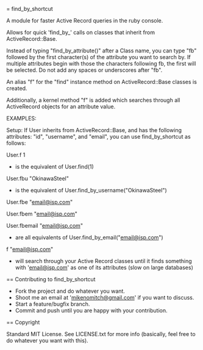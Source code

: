 = find_by_shortcut

A module for faster Active Record queries in the ruby console.

Allows for quick 'find_by_' calls on classes that inherit from ActiveRecord::Base.

Instead of typing "find_by_attribute()" after a Class name, you can type "fb" followed by 
the first character(s) of the attribute you want to search by. If multiple attributes
begin with those the characters following fb, the first will be selected. Do not add any
spaces or underscores after "fb".

An alias "f" for the "find" instance method on ActiveRecord::Base classes is created.

Additionally, a kernel method "f" is added which searches through all ActiveRecord 
objects for an attribute value.


EXAMPLES:

Setup: If User inherits from ActiveRecord::Base, and has the following attributes: "id", 
"username", and "email", you can use find_by_shortcut as follows:

User.f 1
- is the equivalent of User.find(1)


User.fbu "OkinawaSteel"
- is the equivalent of User.find_by_username("OkinawaSteel")


User.fbe "email@isp.com"

User.fbem "email@isp.com"

User.fbemail "email@isp.com"

- are all equivalents of User.find_by_email("email@isp.com")

f "email@isp.com"

- will search through your Active Record classes until it finds something with 'email@isp.com' as one of its attributes (slow on large databases)

== Contributing to find_by_shortcut
 
* Fork the project and do whatever you want.
* Shoot me an email at 'mikenomitch@gmail.com' if you want to discuss.
* Start a feature/bugfix branch.
* Commit and push until you are happy with your contribution.

== Copyright

Standard MIT License. See LICENSE.txt for more info (basically, feel free to do 
whatever you want with this).